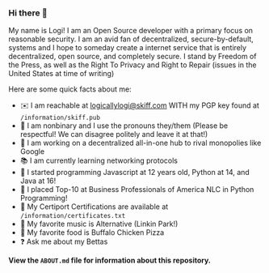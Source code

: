 ### Hi there 👋

My name is Logi! I am an Open Source developer with a primary focus on reasonable security. I am an avid fan of decentralized, secure-by-default, systems and I hope to someday create a internet service that is entirely decentralized, open source, and completely secure. I stand by Freedom of the Press, as well as the Right To Privacy and Right to Repair (issues in the United States at time of writing)

Here are some quick facts about me:
- ✉️ I am reachable at logicallylogi@skiff.com WITH my PGP key found at `/information/skiff.pub`
- 🤷 I am nonbinary and I use the pronouns they/them (Please be respectful! We can disagree politely and leave it at that!)
- 💼 I am working on a decentralized all-in-one hub to rival monopolies like Google
- 📚 I am currently learning networking protocols
- 🔰 I started programming Javascript at 12 years old, Python at 14, and Java at 16!
- 🏅 I placed Top-10 at Business Professionals of America NLC in Python Programming!
- 📑 My Certiport Certifications are available at `/information/certificates.txt`
- 🎵 My favorite music is Alternative (Linkin Park!)
- 🍗 My favorite food is Buffalo Chicken Pizza
- ❓ Ask me about my Bettas

**View the `ABOUT.md` file for information about this repository.**
